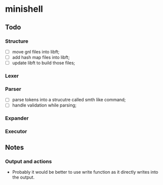 # minishell

## Todo

### Structure
- [ ] move gnl files into libft;
- [ ] add hash map files into libft;
- [ ] update libft to build those files;

### Lexer
### Parser
- [ ] parse tokens into a strucutre called smth like command;
- [ ] handle validation while parsing;

### Expander
### Executor

## Notes

### Output and actions

- Probably it would be better to use write function as it directly writes into the output.
